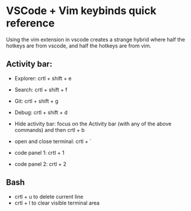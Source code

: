 # VSCode + Vim keybinds quick reference
Using the vim extension in vscode creates a strange hybrid where half the hotkeys are from vscode, and half the hotkeys are from vim.

## Activity bar:
- Explorer: crtl + shift + e
- Search: crtl + shift + f
- Git: crtl + shift + g
- Debug: crtl + shift + d
- Hide activity bar: focus on the Activity bar (with any of the above commands) and then crtl + b

- open and close terminal: crtl + `
- code panel 1: crtl + 1
- code panel 2: crtl + 2

## Bash
- crtl + u to delete current line
- crtl + l to clear visible terminal area
